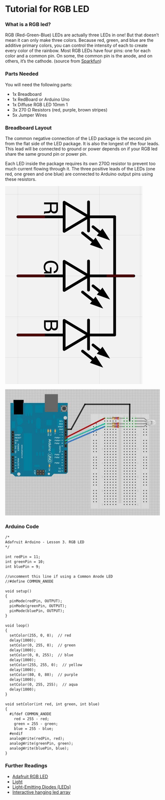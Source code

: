 # Tutorial for RGB LED

### What is a RGB led?
RGB (Red-Green-Blue) LEDs are actually three LEDs in one! But that doesn’t mean it can only make three colors. Because red, green, and blue are the additive primary colors, you can control the intensity of each to create every color of the rainbow. Most RGB LEDs have four pins: one for each color and a common pin. On some, the common pin is the anode, and on others, it’s the cathode. (source from [Sparkfun](https://learn.sparkfun.com/tutorials/light-emitting-diodes-leds?_ga=1.197623468.2032224429.1485120996))


### Parts Needed

You will need the following parts:
- 1x Breadboard
- 1x RedBoard or Arduino Uno
- 1x Diffuse RGB LED 10mm 1
- 3x 270 Ω Resistors (red, purple, brown stripes)
- 5x Jumper Wires

### Breadboard Layout
The common negative connection of the LED package is the second pin from the flat side of the LED package. It is also the longest of the four leads. This lead will be connected to ground or power depends on if your RGB led share the same ground pin or power pin.

Each LED inside the package requires its own 270Ω resistor to prevent too much current flowing through it. The three positive leads of the LEDs (one red, one green and one blue) are connected to Arduino output pins using these resistors.

![LED](https://github.com/ChenatYuchenZhang/bfadtcorelab2017spr/blob/master/Week10_light/img/learn_arduino_rdb_led_cct_symbol.jpg "RGB LED")

![Wiring](https://github.com/ChenatYuchenZhang/bfadtcorelab2017spr/blob/master/Week10_light/img/learn_arduino_fritzing.jpg "RGB LED Wiring")

### Arduino Code
```
/*
Adafruit Arduino - Lesson 3. RGB LED
*/

int redPin = 11;
int greenPin = 10;
int bluePin = 9;

//uncomment this line if using a Common Anode LED
//#define COMMON_ANODE

void setup()
{
  pinMode(redPin, OUTPUT);
  pinMode(greenPin, OUTPUT);
  pinMode(bluePin, OUTPUT);  
}

void loop()
{
  setColor(255, 0, 0);  // red
  delay(1000);
  setColor(0, 255, 0);  // green
  delay(1000);
  setColor(0, 0, 255);  // blue
  delay(1000);
  setColor(255, 255, 0);  // yellow
  delay(1000);  
  setColor(80, 0, 80);  // purple
  delay(1000);
  setColor(0, 255, 255);  // aqua
  delay(1000);
}

void setColor(int red, int green, int blue)
{
  #ifdef COMMON_ANODE
    red = 255 - red;
    green = 255 - green;
    blue = 255 - blue;
  #endif
  analogWrite(redPin, red);
  analogWrite(greenPin, green);
  analogWrite(bluePin, blue);  
}
```

### Further Readings
- [Adafruit RGB LED](https://learn.adafruit.com/adafruit-arduino-lesson-3-rgb-leds)
- [Light](https://learn.sparkfun.com/tutorials/light)
- [Light-Emitting Diodes (LEDs)](https://learn.sparkfun.com/tutorials/light-emitting-diodes-leds?_ga=1.197623468.2032224429.1485120996)
- [Interactive hanging led array](https://learn.sparkfun.com/tutorials/interactive-hanging-led-array)
